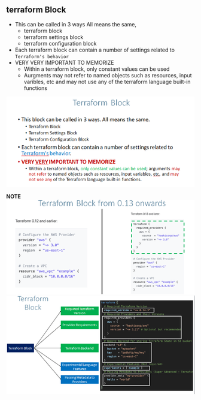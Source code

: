 ## terraform Block
- This can be called in 3 ways All means the same,
    - terraform block 
    - terraform settings block 
    - terraform configuration block
- Each terraform block can contain a number of settings related to `Terraform's behavior`
- VERY VERY IMPORTANT TO MEMORIZE
    - Within a terraform block, only constant values can be used
    - Aurgments may not refer to named objects such as resources, input varibles, etc and may not use any of the terraform language built-in functions

![](2022-03-06-10-05-50.png)

**NOTE**
![](2022-03-06-10-07-05.png)
![](2022-03-06-10-13-15.png)